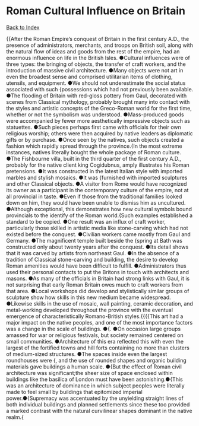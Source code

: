 # Roman Cultural Influence on Britain
[Back to Index](https://github.com/windows10010/tpoExtractor/blog/master/README.md)

{{After the Roman Empire’s conquest of Britain in the first century A.D., the presence of administrators, merchants, and troops on British soil, along with the natural flow of ideas and goods from the rest of the empire, had an enormous influence on life in the British Isles. ●Cultural influences were of three types: the bringing of objects, the transfer of craft workers, and the introduction of massive civil architecture. ●Many objects were not art in even the broadest sense and comprised utilitarian items of clothing, utensils, and equipment. ●We should not underestimate the social status associated with such {possessions which had not previously been available. ●The flooding of Britain with red-gloss pottery from Gaul, decorated with scenes from Classical mythology, probably brought many into contact with the styles and artistic concepts of the Greco-Roman world for the first time, whether or not the symbolism was understood. ●Mass-produced goods were accompanied by fewer more aesthetically impressive objects such as statuettes. ●Such pieces perhaps first came with officials for their own religious worship; others were then acquired by native leaders as diplomatic gifts or by purchase. ●Once seen by the natives, such objects created a fashion which rapidly spread through the province.{In the most extreme instances, natives literally bought the whole package of Roman culture. ●The Fishbourne villa, built in the third quarter of the first century A.D., probably for the native client king Cogidubnus, amply illustrates his Roman pretensions. ●It was constructed in the latest Italian style with imported marbles and stylish mosaics. ●It was {furnished with imported sculptures and other Classical objects. ●A visitor from Rome would have recognized its owner as a participant in the contemporary culture of the empire, not at all provincial in taste. ●Even if those from the traditional families looked down on him, they would have been unable to dismiss him as uncultured. ●Although exceptional, this demonstrates how new cultural symbols bound provincials to the identify of the Roman world.{Such examples established a standard to be copied. ●One result was an influx of craft worker, particularly those skilled in artistic media like stone-carving which had not existed before the conquest. ●Civilian workers came mostly from Gaul and Germany. ●The magnificent temple built beside the {spring at Bath was constructed only about twenty years after the conquest. ●Its detail shows that it was carved by artists from northeast Gaul. ●In the absence of a tradition of Classical stone-carving and building, the desire to develop Roman amenities would have been difficult to fulfill. ●Administrators thus used their personal contacts to put the Britons in touch with architects and masons. ●As many of the officials in Britain had strong links with Gaul, it is not surprising that early Roman Britain owes much to craft workers from that area. ●Local workshops did develop and stylistically similar groups of sculpture show how skills in this new medium became widespread. ●Likewise skills in the use of mosaic, wall painting, ceramic decoration, and metal-working developed throughout the province with the eventual emergence of characteristically Romano-British styles.{{{{This art had a major impact on the native peoples, and one of the most importance factors was a change in the scale of buildings. ●{. ●On occasion large groups amassed for war or religious festivals, but society remained centered on small communities. ●Architecture of this era reflected this with even the largest of the fortified towns and hill forts containing no more than clusters of medium-sized structures. ●The spaces inside even the largest roundhouses were {, and the use of rounded shapes and organic building materials gave buildings a human scale. ●{But the effect of Roman civil architecture was significant;the sheer size of space enclosed within buildings like the basilica of London must have been astonishing.●{This was an architecture of dominance in which subject peoples were literally made to feel small by buildings that epitomized imperial power.●{Supremacy was accentuated by the unyielding straight lines of both individual buildings and planned settlements since these too provided a marked contrast with the natural curvilinear shapes dominant in the native realm.{